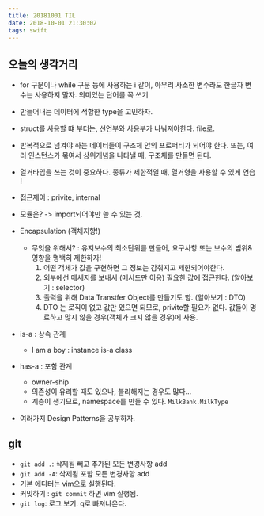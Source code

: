 ```yaml
---
title: 20181001 TIL
date: 2018-10-01 21:30:02
tags: swift
---
```


## 오늘의 생각거리
- for 구문이나 while 구문 등에 사용하는 i 같이, 아무리 사소한 변수라도 한글자 변수는 사용하지 말자. 의미있는 단어를 꼭 쓰기

- 만들어내는 데이터에 적합한 type을 고민하자.

- struct를 사용할 떄 부터는, 선언부와 사용부가 나눠져야한다. file로.

- 반복적으로 넘겨야 하는 데이터들이 구조체 안의 프로퍼티가 되어야 한다. 또는, 여러 인스턴스가 묶여서 상위개념을 나타낼 때, 구조체를 만들면 된다.

- 열거타입을 쓰는 것이 중요하다. 종류가 제한적일 때, 열거형을 사용할 수 있게 연습 !

- 접근제어 : privite, internal

- 모듈은? -> import되어야만 쓸 수 있는 것.

- Encapsulation (객체지향!)
  - 무엇을 위해서? : 유지보수의 최소단위를 만들어, 요구사항 또는 보수의 범위&영향을 명백히 제한하자!
    1. 어떤 객체가 값을 구현하면 그 정보는 감춰지고 제한되어야한다.
    2. 외부에선 메세지를 보내서 (메서드만 이용) 필요한 값에 접근한다. (알아보기 : selector)
    3. 출력을 위해 Data Transtfer Object를 만들기도 함. (알아보기 : DTO)
    4. DTO 는 로직이 없고 값만 있으면 되므로, privite할 필요가 없다. 값들이 명료하고 많지 않을 경우(객체가 크지 않을 경우)에 사용.

- is-a : 상속 관계
  - I am a boy : instance is-a class

- has-a : 포함 관계
  - owner-ship
  - 의존성이 유리할 때도 있으나, 불리해지는 경우도 많다…
  - 계층이 생기므로, namespace를 만들 수 있다. `MilkBank.MilkType`
- 여러가지 Design Patterns을 공부하자.

## git
- `git add .`: 삭제됨 빼고 추가된 모든 변경사항 add
- `git add -A`: 삭제됨 포함 모든 변경사항 add
- 기본 에디터는 vim으로 실행된다.
- 커밋하기 : `git commit` 하면 vim 실행됨.
- `git log`: 로그 보기. q로 빠져나온다.

